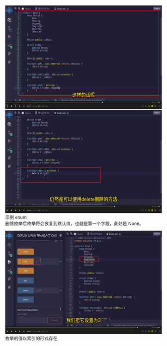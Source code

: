 <img src='./img/2022-05-26-19-21-55.png' height=333px></img>      
<img src='./img/2022-05-26-19-23-29.png' height=333px></img>      
示例 enum  
删除枚举后枚举将会恢复到默认值，也就是第一个字段，此处是 None。  
  
<img src='./img/2022-05-26-19-25-01.png' height=333px></img>      
枚举的值以索引的形式存在  
